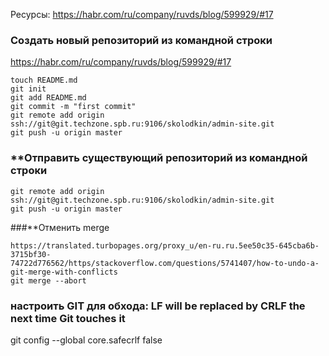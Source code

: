 Ресурсы:
https://habr.com/ru/company/ruvds/blog/599929/#17

### **Создать новый репозиторий из командной строки**

https://habr.com/ru/company/ruvds/blog/599929/#17

```
touch README.md
git init
git add README.md
git commit -m "first commit"
git remote add origin ssh://git@git.techzone.spb.ru:9106/skolodkin/admin-site.git
git push -u origin master
```
### **Отправить существующий репозиторий из командной строки
```
git remote add origin ssh://git@git.techzone.spb.ru:9106/skolodkin/admin-site.git
git push -u origin master
```

###**Отменить merge
```
https://translated.turbopages.org/proxy_u/en-ru.ru.5ee50c35-645cba6b-3715bf30-
74722d776562/https/stackoverflow.com/questions/5741407/how-to-undo-a-git-merge-with-conflicts
git merge --abort
```

### настроить GIT для обхода: LF will be replaced by CRLF the next time Git touches it
git config --global core.safecrlf false 

